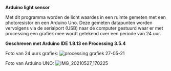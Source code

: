 **Arduino light sensor** 

Met dit programma worden de licht waardes in een ruimte gemeten met een photoresistor en een Arduino Uno. 
Deze gemeten datapunten worden vervolgens via de serialport (USB) naar de computer gestuurd waar er met processing een grafiek mee wordt getekend over een periode van 24 uur. 

**Geschreven met Arduino IDE 1.8.13 en Processing 3.5.4**

Foto van 24 uurs grafiek: 
![processing grafiek 27-05-21](https://github.com/RubenLeenknegt/Arduino-light-sensor/assets/161021330/e8a2f7d4-a579-4281-a93a-1636731196aa)


Foto van Arduino UNO: 
![IMG_20210527_170225](https://github.com/RubenLeenknegt/Arduino-light-sensor/assets/161021330/e19aaee5-18d9-4bb8-a13d-9aed271a8531)
&nbsp;
&nbsp;
&nbsp;
&nbsp;
&nbsp;
&nbsp;
